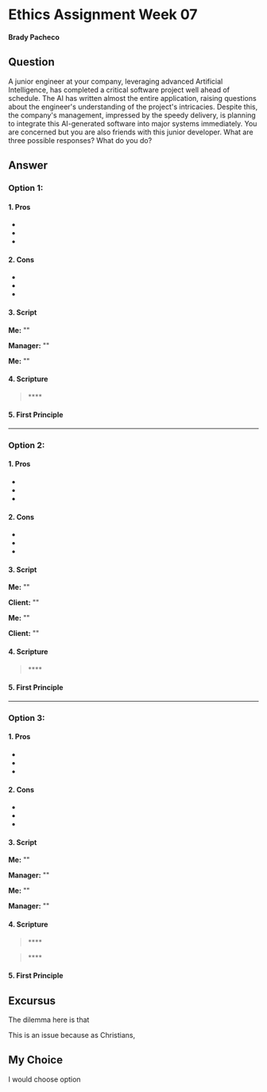 # Ethics Assignment Week 07
#### Brady Pacheco

## Question
A junior engineer at your company, leveraging advanced Artificial Intelligence, has completed a critical software project well ahead of schedule. The AI has written almost the entire application, raising questions about the engineer's understanding of the project's intricacies. Despite this, the company's management, impressed by the speedy delivery, is planning to integrate this AI-generated software into major systems immediately. You are concerned but you are also friends with this junior developer. What are three possible responses? What do you do?

## Answer

### Option 1: 
#### 1. Pros

* 
* 
* 

#### 2. Cons

* 
* 
* 

#### 3. Script

**Me:** ""

**Manager:** ""

**Me:** ""

#### 4. Scripture

> **** <br> 

#### 5. First Principle


***

### Option 2: 
#### 1. Pros

* 
* 
* 

#### 2. Cons

* 
* 
* 

#### 3. Script

**Me:** ""

**Client:** ""

**Me:** ""

**Client:** ""

#### 4. Scripture

> **** <br> 

#### 5. First Principle


***

### Option 3: 
#### 1. Pros

* 
* 
* 

#### 2. Cons

* 
* 
* 

#### 3. Script

**Me:** ""

**Manager:** ""

**Me:** ""

**Manager:** ""

#### 4. Scripture

> **** <br> 

> **** <br> 

#### 5. First Principle


## Excursus

The dilemma here is that 

This is an issue because as Christians, 

## My Choice

I would choose option 
